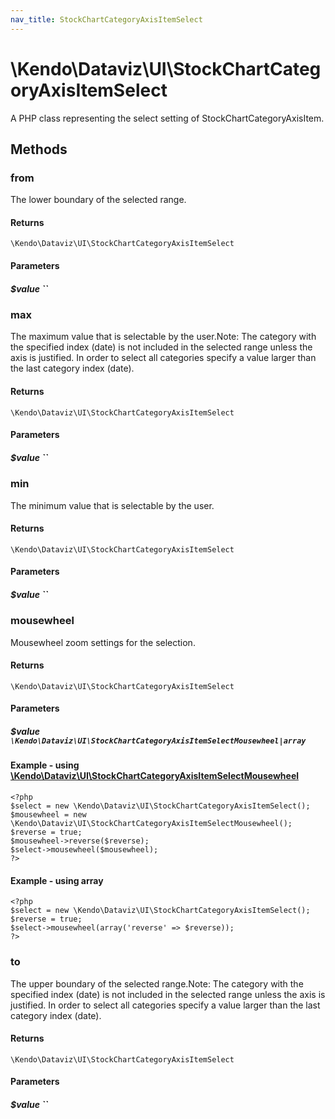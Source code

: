```yaml
---
nav_title: StockChartCategoryAxisItemSelect
---
```


# \Kendo\Dataviz\UI\StockChartCategoryAxisItemSelect

A PHP class representing the select setting of StockChartCategoryAxisItem.


## Methods

### from
The lower boundary of the selected range.

#### Returns
`\Kendo\Dataviz\UI\StockChartCategoryAxisItemSelect`

#### Parameters

##### $value ``



### max
The maximum value that is selectable by the user.Note: The category with the specified index (date) is not included in the selected range
unless the axis is justified. In order to select all categories specify
a value larger than the last category index (date).

#### Returns
`\Kendo\Dataviz\UI\StockChartCategoryAxisItemSelect`

#### Parameters

##### $value ``



### min
The minimum value that is selectable by the user.

#### Returns
`\Kendo\Dataviz\UI\StockChartCategoryAxisItemSelect`

#### Parameters

##### $value ``



### mousewheel

Mousewheel zoom settings for the selection.

#### Returns
`\Kendo\Dataviz\UI\StockChartCategoryAxisItemSelect`

#### Parameters

##### $value `\Kendo\Dataviz\UI\StockChartCategoryAxisItemSelectMousewheel|array`


#### Example - using [\Kendo\Dataviz\UI\StockChartCategoryAxisItemSelectMousewheel](/kendo-ui/api/wrappers/php/Kendo/Dataviz/UI/StockChartCategoryAxisItemSelectMousewheel)
    <?php
    $select = new \Kendo\Dataviz\UI\StockChartCategoryAxisItemSelect();
    $mousewheel = new \Kendo\Dataviz\UI\StockChartCategoryAxisItemSelectMousewheel();
    $reverse = true;
    $mousewheel->reverse($reverse);
    $select->mousewheel($mousewheel);
    ?>

#### Example - using array

    <?php
    $select = new \Kendo\Dataviz\UI\StockChartCategoryAxisItemSelect();
    $reverse = true;
    $select->mousewheel(array('reverse' => $reverse));
    ?>

### to
The upper boundary of the selected range.Note: The category with the specified index (date) is not included in the selected range
unless the axis is justified. In order to select all categories specify
a value larger than the last category index (date).

#### Returns
`\Kendo\Dataviz\UI\StockChartCategoryAxisItemSelect`

#### Parameters

##### $value ``



